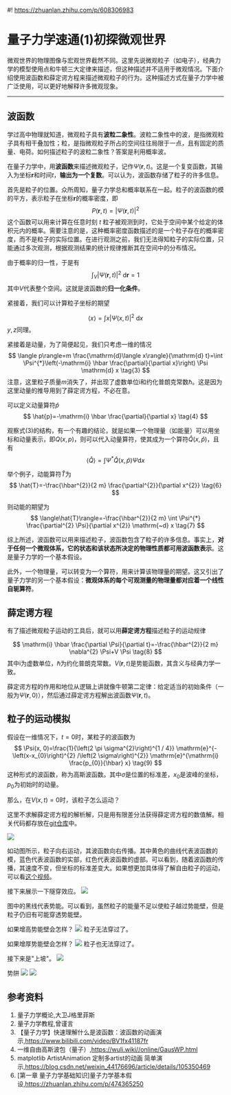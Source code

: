#! https://zhuanlan.zhihu.com/p/608306983
# 量子力学速通(1)初探微观世界

微观世界的物理图像与宏观世界截然不同。这里先说微观粒子（如电子），经典力学的模型使用点和牛顿三大定律来描述，但这种描述并不适用于微观情况。下面介绍使用波函数和薛定谔方程来描述微观粒子的行为。这种描述方式在量子力学中被广泛使用，可以更好地解释许多微观现象。

---

## 波函数

学过高中物理就知道，微观粒子具有**波粒二象性**。波粒二象性中的波，是指微观粒子具有相干叠加性；粒，是指微观粒子所占的空间往往局限于一点，且有固定的质量、电荷。如何描述粒子的波粒二象性？答案是利用概率波。

在量子力学中，用**波函数**来描述微观粒子，记作$\Psi(\boldsymbol{r}, t)$。这是一个复变函数，其输入为坐标$\boldsymbol{r}$和时间$t$，**输出为一个复数**。可以认为，波函数存储了粒子的许多信息。

首先是粒子的位置。众所周知，量子力学总和概率联系在一起。粒子的波函数的模的平方，表示粒子在坐标$\boldsymbol{r}$的概率密度，即
$$
P(\boldsymbol{r},t) = |\Psi(\boldsymbol{r},t)|^2 \tag{1}
$$
这个函数可以用来计算在任意时刻 $t$ 粒子被观测到时，它处于空间中某个给定的体积元内的概率。需要注意的是，这种概率密度函数描述的是一个粒子存在的概率密度，而不是粒子的实际位置。在进行观测之前，我们无法得知粒子的实际位置，只能通过多次观测，根据观测结果的统计规律推断其在空间中的分布情况。

由于概率的归一性，于是有
$$
\int_{V}|\Psi(\boldsymbol{r}, t)|^{2} \mathrm{~d} \boldsymbol{r}=1 \tag{2}
$$
其中$V$代表整个空间。这就是波函数的**归一化条件**。

紧接着，我们可以计算粒子坐标的期望
<!-- $$
\langle \boldsymbol{r} \rangle=\int_{V} \boldsymbol{r} |\Psi(\boldsymbol{r}, t)|^{2} \mathrm{d} \boldsymbol{r} \tag{3}
$$ -->
$$
\langle x\rangle=\int x|\Psi(x, t)|^{2} \mathrm{~d} x
$$
$y,z$同理。

紧接着是动量，为了简便起见，我们只考虑一维的情况
$$
\langle p\rangle=m \frac{\mathrm{d}\langle x\rangle}{\mathrm{d} t}=\int \Psi^{*}\left(-\mathrm{i} \hbar \frac{\partial}{\partial x}\right) \Psi \mathrm{d} x \tag{3}
$$
注意，这里粒子质量$m$消失了，并出现了虚数单位$\mathrm{i}$和约化普朗克常数$\hbar$。这是因为这里动量的推导用到了薛定谔方程，不必在意。

可以定义动量算符$\hat{p}$
$$
\hat{p}=-\mathrm{i} \hbar \frac{\partial}{\partial x} \tag{4}
$$

观察式(3)的结构，有一个有趣的结论，就是如果一个物理量（如能量）可以用坐标和动量表示，即$Q(x,p)$，则可以代入动量算符，使其成为一个算符$\hat{Q}(x,\hat{p})$，且有
$$
\langle\hat{Q}\rangle=\int \Psi^{*} \hat{Q}(x, \hat{p}) \Psi \mathrm{d} x \tag{5}
$$

举个例子，动能算符$\hat{T}$为
$$
\hat{T}=-\frac{\hbar^{2}}{2 m} \frac{\partial^{2}}{\partial x^{2}} \tag{6}
$$

则动能的期望为
$$
\langle\hat{T}\rangle=-\frac{\hbar^{2}}{2 m} \int \Psi^{*} \frac{\partial^{2} \Psi}{\partial x^{2}} \mathrm{~d} x \tag{7}
$$

综上所述，波函数可以用来描述粒子，波函数包含了粒子的许多信息。事实上，**对于任何一个微观体系，它的状态和该状态所决定的物理性质都可用波函数表示**。这是量子力学的一个基本假设。

此外，一个物理量，可以转变为一个算符，用来计算该物理量的期望。这又引出了量子力学的另一个基本假设：**微观体系的每个可观测量的物理量都对应着一个线性自轭算符**。


## 薛定谔方程

有了描述微观粒子运动的工具后，就可以用**薛定谔方程**描述粒子的运动规律
<!-- $$
i \hbar \frac{\partial \Psi}{\partial t}=-\frac{\hbar^{2}}{2 m} \frac{\partial^{2} \Psi}{\partial x^{2}}+V \Psi
$$ -->
$$
\mathrm{i} \hbar \frac{\partial \Psi}{\partial t}=-\frac{\hbar^{2}}{2 m} \nabla^{2} \Psi+V \Psi \tag{8}
$$
其中$\mathrm{i}$为虚数单位，$\hbar$为约化普朗克常数。$V(\boldsymbol{r},t)$是势能函数，其含义与经典力学一致。

薛定谔方程的作用和地位从逻辑上讲就像牛顿第二定律：给定适当的初始条件（一般为$\Psi(\boldsymbol{r},0)$），然后通过薛定谔方程解出波函数$\Psi(\boldsymbol{r},t)$。


## 粒子的运动模拟

假设在一维情况下，$t=0$时，某粒子的波函数为
$$
\Psi(x, 0)=\frac{1}{\left(2 \pi \sigma^{2}\right)^{1 / 4}} \mathrm{e}^{-\left(x-x_{0}\right)^{2} /\left(2 \sigma\right)^{2}} \mathrm{e}^{\mathrm{i} \frac{p_{0}}{\hbar} x} \tag{9}
$$
这种形式的波函数，称为高斯波函数。其中$\sigma$是位置的标准差，$x_{0}$是波峰的坐标，$p_{0}$为初始时的动量。


那么，在$V(x,t)=0$时，该粒子怎么运动？

这里不求解薛定谔方程的解析解，只是用有限差分法获得薛定谔方程的数值解。相关代码都存放在[git仓库](https://github.com/cjyyx/notes/tree/main/%E5%AD%A6%E4%B9%A0%E7%AC%94%E8%AE%B0/%E9%87%8F%E5%AD%90%E5%8A%9B%E5%AD%A6%E5%AF%BC%E8%AE%BA/PythonScript/1_1)中。


![](PythonScript/1_1/Free_particle.gif)

如动图所示，粒子向右运动，其波函数向右传播。其中黄色的曲线代表波函数的模，蓝色代表波函数的实部，红色代表波函数的虚部。可以看到，随着波函数的传播，其速度不变，但坐标的标准差变大。如果想更加具体得了解自由粒子的运动，可以看[这个视频](https://www.bilibili.com/video/BV1fx41187fr)。

接下来展示一下隧穿效应。
![](./PythonScript/1_1/tunneling_effect.gif)

图中的黑线代表势能。可以看到，虽然粒子的能量不足以使粒子越过势能壁，但是粒子仍旧有可能穿透势能壁。

如果增高势能壁会怎样？
![](./PythonScript/1_1/tunneling_effect_high.gif)
粒子无法穿过了。

如果增厚势能壁会怎样？
![](./PythonScript/1_1/tunneling_effect_thick.gif)
粒子也无法穿过了。

接下来是"上坡"。
![](./PythonScript/1_1/uphill.gif)

势阱
![](./PythonScript/1_1/Potential_well_in.gif)
![](./PythonScript/1_1/Potential_well_out.gif)



## 参考资料

1. 量子力学概论,大卫J格里菲斯
2. 量子力学教程,曾谨言
3. 【量子力学】快速理解什么是波函数：波函数的动画演示,https://www.bilibili.com/video/BV1fx41187fr
4. 一维自由高斯波包（量子）,https://wuli.wiki//online/GausWP.html
5. matplotlib ArtistAnimation 定制多artist的动画 简单演示,https://blog.csdn.net/weixin_44176696/article/details/105350469
6. [第一章 量子力学基础知识]量子力学基本假设,https://zhuanlan.zhihu.com/p/474365250
